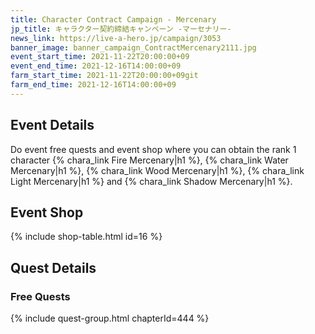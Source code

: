 ```yaml
---
title: Character Contract Campaign - Mercenary
jp_title: キャラクター契約締結キャンペーン -マーセナリー-
news_link: https://live-a-hero.jp/campaign/3053
banner_image: banner_campaign_ContractMercenary2111.jpg
event_start_time: 2021-11-22T20:00:00+09
event_end_time: 2021-12-16T14:00:00+09
farm_start_time: 2021-11-22T20:00:00+09git
farm_end_time: 2021-12-16T14:00:00+09
---
```


## Event Details

Do event free quests and event shop where you can obtain the rank 1 character {% chara_link Fire Mercenary|h1 %}, {% chara_link Water Mercenary|h1 %}, {% chara_link Wood Mercenary|h1 %}, {% chara_link Light Mercenary|h1 %} and {% chara_link Shadow Mercenary|h1 %}.

## Event Shop

{% include shop-table.html id=16 %}

## Quest Details

### Free Quests

{% include quest-group.html chapterId=444 %}
